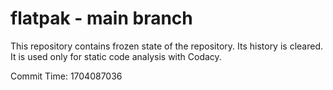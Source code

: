 # flatpak - main branch

This repository contains frozen state of the repository.
Its history is cleared. It is used only for static code
analysis with Codacy.

Commit Time: 1704087036
